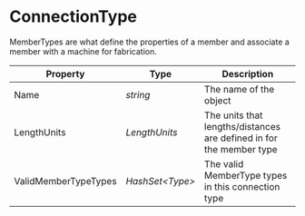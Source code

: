 # ConnectionType
MemberTypes are what define the properties of a member and associate a member with a machine for fabrication.

Property | Type | Description
---------| ---------| ---------
Name | *string* | The name of the object
LengthUnits | *LengthUnits* | The units that lengths/distances are defined in for the member type
ValidMemberTypeTypes | *HashSet\<Type>* | The valid MemberType types in this connection type

<!--/See also [StudDimpleConnectionType](ConnectionType/StudDimpleConnectionType.md), [StudHandshakeConnectionType](ConnectionType/StudHandshakeConnectionType), [StudFlangeWebConnectionType](ConnectionType/StudFlangeWebConnectionType)-->
